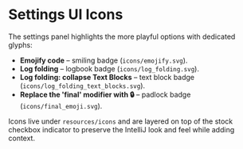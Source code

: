 # Settings UI Icons

The settings panel highlights the more playful options with dedicated glyphs:

- **Emojify code** – smiling badge (`icons/emojify.svg`).
- **Log folding** – logbook badge (`icons/log_folding.svg`).
- **Log folding: collapse Text Blocks** – text block badge (`icons/log_folding_text_blocks.svg`).
- **Replace the 'final' modifier with 🔒** – padlock badge (`icons/final_emoji.svg`).

Icons live under `resources/icons` and are layered on top of the stock checkbox indicator to preserve the IntelliJ look and feel while adding context.
